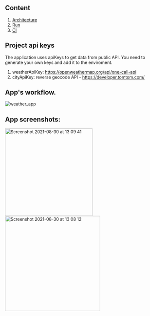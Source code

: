 ## Content

1. [Architecture](doc/arch.md)
1. [Run](doc/run.md)
1. [CI](doc/ci.md)

## Project api keys

The application uses apiKeys to get data from public API. You need to generate your own keys and add it to the enviroment.
1. weatherApiKey: https://openweathermap.org/api/one-call-api
2. cityApiKey: reverse geocode API - https://developer.tomtom.com/

## App's workflow.

![weather_app](https://user-images.githubusercontent.com/55504117/131324820-d6de69ca-86fc-4d55-bb93-b82103b813b6.gif)

## App screenshots:

<img width="287" alt="Screenshot 2021-08-30 at 13 09 41" src="https://user-images.githubusercontent.com/55504117/131324701-9852ec3d-1d24-4736-8f23-07bf7173a28d.png"> <img width="312" alt="Screenshot 2021-08-30 at 13 08 12" src="https://user-images.githubusercontent.com/55504117/131324744-d3636a30-b9ac-4ba1-9d7e-98dece827c95.png">

